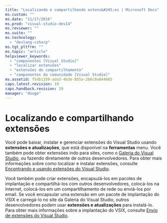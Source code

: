 ```yaml
---
title: "Localizando e compartilhando extens&#245;es | Microsoft Docs"
ms.custom: ""
ms.date: "11/17/2016"
ms.prod: "visual-studio-dev14"
ms.reviewer: ""
ms.suite: ""
ms.technology: 
  - "devlang-csharp"
ms.tgt_pltfrm: ""
ms.topic: "article"
helpviewer_keywords: 
  - "componentes [Visual Studio]"
  - "localizar extensões"
  - "extensões de compartilhamento"
  - "componentes da comunidade [Visual Studio]"
ms.assetid: f5db1359-ada3-4b3e-855a-2b6c9a844665
caps.latest.revision: 19
caps.handback.revision: 19
manager: "douge"
---
```

# Localizando e compartilhando extens&#245;es
Você pode baixar, instalar e gerenciar extensões do Visual Studio usando **extensões e atualizações**, que está disponível na **ferramentas** menu. Você também pode obter extensões indo para sites, como o [Galeria do Visual Studio](http://go.microsoft.com/fwlink/?LinkID=123847), ou fazendo diretamente de outros desenvolvedores. Para obter mais informações sobre como localizar e instalar extensões, consulte [Encontrando e usando extensões do Visual Studio](../ide/finding-and-using-visual-studio-extensions.md).  
  
 Você também pode criar extensões, encapsulá\-los em pacotes de implantação e compartilhá\-los com outros desenvolvedores, colocá\-los na Internet, colocá\-los em um compartilhamento de rede ou enviá\-los por email. Se você encapsular uma extensão em um pacote de implantação do VSIX e carregá\-lo no site da Galeria do Visual Studio, outros desenvolvedores podem usar **extensões e atualizações** para instalá\-lo. Para obter mais informações sobre a implantação do VSIX, consulte [Envio de extensões do Visual Studio](../extensibility/shipping-visual-studio-extensions.md).